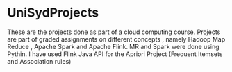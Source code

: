 # UniSydProjects
These are the projects done as part of a cloud computing course.
Projects are part of graded assignments on different concepts , namely Hadoop Map Reduce , Apache Spark and Apache Flink.
MR and Spark were done using Pythin. I have used Flink Java API for the Apriori Project (Frequent Itemsets and Association rules)
